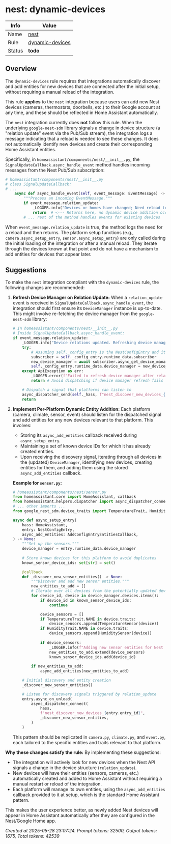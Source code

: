 # nest: dynamic-devices

| Info   | Value                                                                    |
|--------|--------------------------------------------------------------------------|
| Name   | [nest](https://www.home-assistant.io/integrations/nest/) |
| Rule   | [dynamic-devices](https://developers.home-assistant.io/docs/core/integration-quality-scale/rules/dynamic-devices)                                                     |
| Status | **todo**                                       |

## Overview

The `dynamic-devices` rule requires that integrations automatically discover and add entities for new devices that are connected after the initial setup, without requiring a manual reload of the integration.

This rule **applies** to the `nest` integration because users can add new Nest devices (cameras, thermostats, doorbells, etc.) to their Google account at any time, and these should be reflected in Home Assistant automatically.

The `nest` integration currently does **not** follow this rule. When the underlying `google-nest-sdm` library signals a change in device structure (a "relation update" event via the Pub/Sub stream), the integration logs a message indicating that a reload is needed to see these changes. It does not automatically identify new devices and create their corresponding Home Assistant entities.

Specifically, in `homeassistant/components/nest/__init__.py`, the `SignalUpdateCallback.async_handle_event` method handles incoming messages from the Nest Pub/Sub subscription:

```python
# homeassistant/components/nest/__init__.py
# class SignalUpdateCallback:
# ...
    async def async_handle_event(self, event_message: EventMessage) -> None:
        """Process an incoming EventMessage."""
        if event_message.relation_update:
            _LOGGER.info("Devices or homes have changed; Need reload to take effect")
            return  # <--- Returns here, no dynamic device addition occurs
        # ... rest of the method handles events for existing devices
```
When `event_message.relation_update` is true, the method logs the need for a reload and then returns. The platform setup functions (e.g., `camera.async_setup_entry`, `sensor.async_setup_entry`) are only called during the initial loading of the integration or after a manual reload. They iterate through the devices known at that point and do not have a mechanism to add entities for devices that appear later.

## Suggestions

To make the `nest` integration compliant with the `dynamic-devices` rule, the following changes are recommended:

1.  **Refresh Device Manager on Relation Update:**
    When a `relation_update` event is received in `SignalUpdateCallback.async_handle_event`, the integration should first ensure its `DeviceManager` instance is up-to-date. This might involve re-fetching the device manager from the `google-nest-sdm` library:
    ```python
    # In homeassistant/components/nest/__init__.py
    # Inside SignalUpdateCallback.async_handle_event:
    if event_message.relation_update:
        _LOGGER.info("Device relations updated. Refreshing device manager and dispatching discovery.")
        try:
            # Assuming self._config_entry is the NestConfigEntry and it holds runtime_data
            subscriber = self._config_entry.runtime_data.subscriber
            new_device_manager = await subscriber.async_get_device_manager()
            self._config_entry.runtime_data.device_manager = new_device_manager
        except ApiException as err:
            _LOGGER.error(f"Failed to refresh device manager after relation update: {err}")
            return # Avoid dispatching if device manager refresh fails

        # Dispatch a signal that platforms can listen to
        async_dispatcher_send(self._hass, f"nest_discover_new_devices_{self._config_entry.entry_id}")
        return
    ```

2.  **Implement Per-Platform Dynamic Entity Addition:**
    Each platform (camera, climate, sensor, event) should listen for the dispatched signal and add entities for any new devices relevant to that platform. This involves:
    *   Storing its `async_add_entities` callback received during `async_setup_entry`.
    *   Maintaining a set of known device IDs for which it has already created entities.
    *   Upon receiving the discovery signal, iterating through all devices in the (updated) `DeviceManager`, identifying new devices, creating entities for them, and adding them using the stored `async_add_entities` callback.

    **Example for `sensor.py`:**
    ```python
    # homeassistant/components/nest/sensor.py
    from homeassistant.core import HomeAssistant, callback
    from homeassistant.helpers.dispatcher import async_dispatcher_connect
    # ... other imports ...
    from google_nest_sdm.device_traits import TemperatureTrait, HumidityTrait # Ensure these are imported

    async def async_setup_entry(
        hass: HomeAssistant,
        entry: NestConfigEntry,
        async_add_entities: AddConfigEntryEntitiesCallback,
    ) -> None:
        """Set up the sensors."""
        device_manager = entry.runtime_data.device_manager
        
        # Store known devices for this platform to avoid duplicates
        known_sensor_device_ids: set[str] = set()

        @callback
        def _discover_new_sensor_entities() -> None:
            """Discover and add new sensor entities."""
            new_entities_to_add = []
            # Iterate over all devices from the potentially updated device_manager
            for device_id, device in device_manager.devices.items():
                if device_id in known_sensor_device_ids:
                    continue

                device_sensors = []
                if TemperatureTrait.NAME in device.traits:
                    device_sensors.append(TemperatureSensor(device))
                if HumidityTrait.NAME in device.traits:
                    device_sensors.append(HumiditySensor(device))
                
                if device_sensors:
                    _LOGGER.info(f"Adding new sensor entities for Nest device: {device_id}")
                    new_entities_to_add.extend(device_sensors)
                    known_sensor_device_ids.add(device_id)
            
            if new_entities_to_add:
                async_add_entities(new_entities_to_add)

        # Initial discovery and entity creation
        _discover_new_sensor_entities()

        # Listen for discovery signals triggered by relation_update
        entry.async_on_unload(
            async_dispatcher_connect(
                hass,
                f"nest_discover_new_devices_{entry.entry_id}",
                _discover_new_sensor_entities,
            )
        )
    ```
    This pattern should be replicated in `camera.py`, `climate.py`, and `event.py`, each tailored to the specific entities and traits relevant to that platform.

**Why these changes satisfy the rule:**
By implementing these suggestions:
*   The integration will actively look for new devices when the Nest API signals a change in the device structure (`relation_update`).
*   New devices will have their entities (sensors, cameras, etc.) automatically created and added to Home Assistant without requiring a manual restart or reload of the integration.
*   Each platform will manage its own entities, using the `async_add_entities` callback provided to it at setup, which is the standard Home Assistant pattern.

This makes the user experience better, as newly added Nest devices will appear in Home Assistant automatically after they are configured in the Nest/Google Home app.

_Created at 2025-05-28 23:07:24. Prompt tokens: 32500, Output tokens: 1675, Total tokens: 42539_
